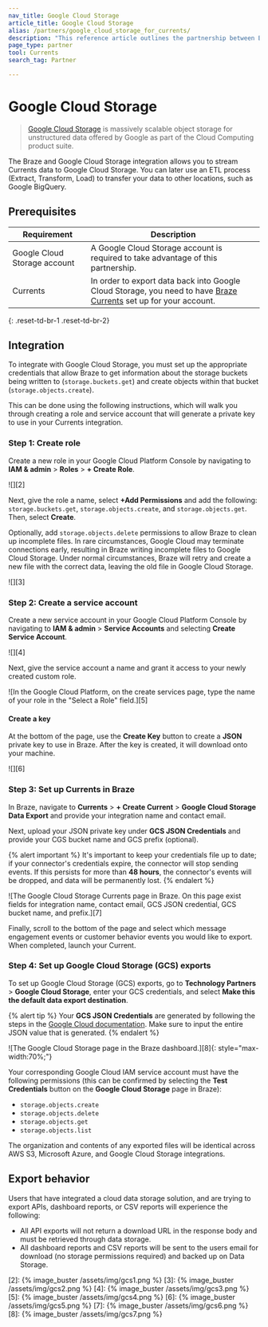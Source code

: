 ```yaml
---
nav_title: Google Cloud Storage
article_title: Google Cloud Storage
alias: /partners/google_cloud_storage_for_currents/
description: "This reference article outlines the partnership between Braze and Google Cloud Storage, a massively scalable object storage for unstructured data."
page_type: partner
tool: Currents
search_tag: Partner

---
```


# Google Cloud Storage

> [Google Cloud Storage](https://cloud.google.com/storage/) is massively scalable object storage for unstructured data offered by Google as part of the Cloud Computing product suite.

The Braze and Google Cloud Storage integration allows you to stream Currents data to Google Cloud Storage. You can later use an ETL process (Extract, Transform, Load) to transfer your data to other locations, such as Google BigQuery.

## Prerequisites

| Requirement | Description |
| ----------- | ----------- |
| Google Cloud Storage account | A Google Cloud Storage account is required to take advantage of this partnership. |
| Currents | In order to export data back into Google Cloud Storage, you need to have [Braze Currents]({{site.baseurl}}/user_guide/data_and_analytics/braze_currents/#access-currents) set up for your account. |
{: .reset-td-br-1 .reset-td-br-2}

## Integration

To integrate with Google Cloud Storage, you must set up the appropriate credentials that allow Braze to get information about the storage buckets being written to (`storage.buckets.get`) and create objects within that bucket (`storage.objects.create`). 

This can be done using the following instructions, which will walk you through creating a role and service account that will generate a private key to use in your Currents integration.

### Step 1: Create role

Create a new role in your Google Cloud Platform Console by navigating to **IAM & admin** > **Roles** > **+ Create Role**.

![][2]

Next, give the role a name, select **+Add Permissions** and add the following: `storage.buckets.get`, `storage.objects.create`, and `storage.objects.get`. Then, select **Create**.

Optionally, add `storage.objects.delete` permissions to allow Braze to clean up incomplete files. In rare circumstances, Google Cloud may terminate connections early, resulting in Braze writing incomplete files to Google Cloud Storage. Under normal circumstances, Braze will retry and create a new file with the correct data, leaving the old file in Google Cloud Storage.

![][3]

### Step 2: Create a service account

Create a new service account in your Google Cloud Platform Console by navigating to **IAM & admin** > **Service Accounts** and selecting **Create Service Account**.

![][4]

Next, give the service account a name and grant it access to your newly created custom role.

![In the Google Cloud Platform, on the create services page, type the name of your role in the "Select a Role" field.][5]

#### Create a key

At the bottom of the page, use the **Create Key** button to create a **JSON** private key to use in Braze. After the key is created, it will download onto your machine.

![][6]

### Step 3: Set up Currents in Braze

In Braze, navigate to **Currents** > **+ Create Current** > **Google Cloud Storage Data Export** and provide your integration name and contact email.

Next, upload your JSON private key under **GCS JSON Credentials** and provide your CGS bucket name and GCS prefix (optional). 

{% alert important %}
It's important to keep your credentials file up to date; if your connector's credentials expire, the connector will stop sending events. If this persists for more than **48 hours**, the connector's events will be dropped, and data will be permanently lost.
{% endalert %}

![The Google Cloud Storage Currents page in Braze. On this page exist fields for integration name, contact email, GCS JSON credential, GCS bucket name, and prefix.][7]

Finally, scroll to the bottom of the page and select which message engagement events or customer behavior events you would like to export. When completed, launch your Current.

### Step 4: Set up Google Cloud Storage (GCS) exports

To set up Google Cloud Storage (GCS) exports, go to **Technology Partners** > **Google Cloud Storage**, enter your GCS credentials, and select **Make this the default data export destination**.

{% alert tip %}
Your **GCS JSON Credentials** are generated by following the steps in the [Google Cloud documentation](https://cloud.google.com/iam/docs/keys-create-delete). Make sure to input the entire JSON value that is generated.
{% endalert %}

![The Google Cloud Storage page in the Braze dashboard.][8]{: style="max-width:70%;"}

Your corresponding Google Cloud IAM service account must have the following permissions (this can be confirmed by selecting the **Test Credentials** button on the **Google Cloud Storage** page in Braze):
- `storage.objects.create`
- `storage.objects.delete`
- `storage.objects.get`
- `storage.objects.list`

The organization and contents of any exported files will be identical across AWS S3, Microsoft Azure, and Google Cloud Storage integrations.

## Export behavior

Users that have integrated a cloud data storage solution, and are trying to export APIs, dashboard reports, or CSV reports will experience the following:

- All API exports will not return a download URL in the response body and must be retrieved through data storage.
- All dashboard reports and CSV reports will be sent to the users email for download (no storage permissions required) and backed up on Data Storage. 

[2]: {% image_buster /assets/img/gcs1.png %}
[3]: {% image_buster /assets/img/gcs2.png %}
[4]: {% image_buster /assets/img/gcs3.png %}
[5]: {% image_buster /assets/img/gcs4.png %}
[6]: {% image_buster /assets/img/gcs5.png %}
[7]: {% image_buster /assets/img/gcs6.png %}
[8]: {% image_buster /assets/img/gcs7.png %}
